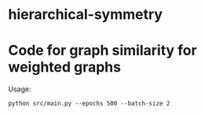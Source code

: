 # hierarchical-symmetry
# Code for graph similarity for weighted graphs
Usage: 

```
python src/main.py --epochs 500 --batch-size 2
```
